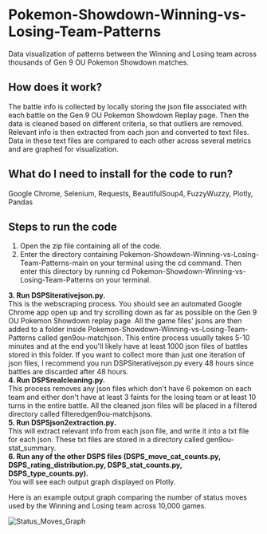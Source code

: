 # Pokemon-Showdown-Winning-vs-Losing-Team-Patterns
Data visualization of patterns between the Winning and Losing team across thousands of Gen 9 OU Pokemon Showdown matches.
## How does it work?
The battle info is collected by locally storing the json file associated with each battle on the Gen 9 OU Pokemon Showdown Replay page. Then the data is cleaned based on different criteria, so that outliers are removed. Relevant info is then extracted from each json and converted to text files. Data in these text files are compared to each other across several metrics and are graphed for visualization.
## What do I need to install for the code to run?
Google Chrome, Selenium, Requests, BeautifulSoup4, FuzzyWuzzy, Plotly, Pandas
## Steps to run the code
1. Open the zip file containing all of the code. <br>
2. Enter the directory containing Pokemon-Showdown-Winning-vs-Losing-Team-Patterns-main on your terminal using the cd command. Then enter this directory by running cd Pokemon-Showdown-Winning-vs-Losing-Team-Patterns on your terminal. <br>

**3. Run DSPSiterativejson.py.** <br>
This is the webscraping process. You should see an automated Google Chrome app open up and try scrolling down as far as possible on the Gen 9 OU Pokemon Showdown replay page. All the game files' jsons are then added to a folder inside Pokemon-Showdown-Winning-vs-Losing-Team-Patterns called gen9ou-matchjson. This entire process usually takes 5-10 minutes and at the end you'll likely have at least 1000 json files of battles stored in this folder. If you want to collect more than just one iteration of json files, I recommend you run DSPSiterativejson.py every 48 hours since battles are discarded after 48 hours. <br>
**4. Run DSPSrealcleaning.py.** <br>
This process removes any json files which don't have 6 pokemon on each team and either don't have at least 3 faints for the losing team or at least 10 turns in the entire battle. All the cleaned json files will be placed in a filtered directory called filteredgen9ou-matchjsons. <br>
**5. Run DSPSjson2extraction.py.** <br>
This will extract relevant info from each json file, and write it into a txt file for each json. These txt files are stored in a directory called gen9ou-stat_summary. <br>
**6. Run any of the other DSPS files (DSPS_move_cat_counts.py, DSPS_rating_distribution.py, DSPS_stat_counts.py, DSPS_type_counts.py).** <br>
You will see each output graph displayed on Plotly.

Here is an example output graph comparing the number of status moves used by the Winning and Losing team across 10,000 games.

![Status_Moves_Graph](https://github.com/Dracorush/Pokemon-Showdown-Winning-vs-Losing-Team-Patterns/assets/24494800/938f5262-4bed-40e8-bd8e-eccdce1440db)
